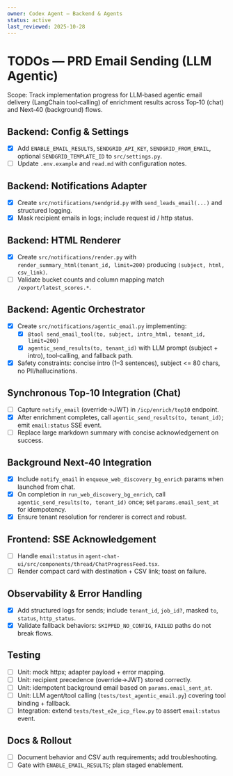 ```yaml
---
owner: Codex Agent – Backend & Agents
status: active
last_reviewed: 2025-10-28
---
```


# TODOs — PRD Email Sending (LLM Agentic)

Scope: Track implementation progress for LLM‑based agentic email delivery (LangChain tool‑calling) of enrichment results across Top‑10 (chat) and Next‑40 (background) flows.

## Backend: Config & Settings
- [x] Add `ENABLE_EMAIL_RESULTS`, `SENDGRID_API_KEY`, `SENDGRID_FROM_EMAIL`, optional `SENDGRID_TEMPLATE_ID` to `src/settings.py`.
- [ ] Update `.env.example` and `read.md` with configuration notes.

## Backend: Notifications Adapter
- [x] Create `src/notifications/sendgrid.py` with `send_leads_email(...)` and structured logging.
- [x] Mask recipient emails in logs; include request id / http status.

## Backend: HTML Renderer
- [x] Create `src/notifications/render.py` with `render_summary_html(tenant_id, limit=200)` producing `(subject, html, csv_link)`.
- [ ] Validate bucket counts and column mapping match `/export/latest_scores.*`.

## Backend: Agentic Orchestrator
- [x] Create `src/notifications/agentic_email.py` implementing:
  - [x] `@tool send_email_tool(to, subject, intro_html, tenant_id, limit=200)`
  - [x] `agentic_send_results(to, tenant_id)` with LLM prompt (subject + intro), tool‑calling, and fallback path.
- [x] Safety constraints: concise intro (1–3 sentences), subject <= 80 chars, no PII/hallucinations.

## Synchronous Top‑10 Integration (Chat)
- [ ] Capture `notify_email` (override→JWT) in `/icp/enrich/top10` endpoint.
- [x] After enrichment completes, call `agentic_send_results(to, tenant_id)`; emit `email:status` SSE event.
- [ ] Replace large markdown summary with concise acknowledgement on success.

## Background Next‑40 Integration
- [x] Include `notify_email` in `enqueue_web_discovery_bg_enrich` params when launched from chat.
- [x] On completion in `run_web_discovery_bg_enrich`, call `agentic_send_results(to, tenant_id)` once; set `params.email_sent_at` for idempotency.
- [x] Ensure tenant resolution for renderer is correct and robust.

## Frontend: SSE Acknowledgement
- [ ] Handle `email:status` in `agent-chat-ui/src/components/thread/ChatProgressFeed.tsx`.
- [ ] Render compact card with destination + CSV link; toast on failure.

## Observability & Error Handling
- [x] Add structured logs for sends; include `tenant_id`, `job_id?`, masked `to`, `status`, `http_status`.
- [x] Validate fallback behaviors: `SKIPPED_NO_CONFIG`, `FAILED` paths do not break flows.

## Testing
- [ ] Unit: mock httpx; adapter payload + error mapping.
- [ ] Unit: recipient precedence (override→JWT) stored correctly.
- [ ] Unit: idempotent background email based on `params.email_sent_at`.
- [ ] Unit: LLM agent/tool calling (`tests/test_agentic_email.py`) covering tool binding + fallback.
- [ ] Integration: extend `tests/test_e2e_icp_flow.py` to assert `email:status` event.

## Docs & Rollout
- [ ] Document behavior and CSV auth requirements; add troubleshooting.
- [ ] Gate with `ENABLE_EMAIL_RESULTS`; plan staged enablement.
